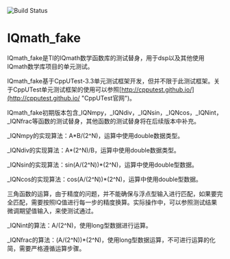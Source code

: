 ![Build Status](https://travis-ci.org/rookiecalf/IQmath_fake.png)

IQmath_fake
===========

IQmath_fake是TI的IQmath数学函数库的测试替身，用于dsp以及其他使用IQmath数学库项目的单元测试。

IQmath_fake基于CppUTest-3.3单元测试框架开发，但并不限于此测试框架。关于CppUTest单元测试框架的使用可以参照[http://cpputest.github.io/](http://cpputest.github.io/ "CppUTest官网")。

IQmath_fake初期版本包含_IQNmpy，_IQNdiv，_IQNsin，_IQNcos，_IQNint，_IQNfrac等函数的测试替身，其他函数的测试替身将在后续版本中补充。

_IQNmpy的实现算法：A*B/(2^N)，运算中使用double数据类型。

_IQNdiv的实现算法：A*(2^N)/B，运算中使用double数据类型。

_IQNsin的实现算法：sin(A/(2^N))*(2^N)，运算中使用double型数据。

_IQNcos的实现算法：cos(A/(2^N))*(2^N)，运算中使用double型数据。

三角函数的运算，由于精度的问题，并不能确保与浮点型输入进行匹配，如果要完全匹配，需要按照IQ值进行每一步的精度换算。实际操作中，可以参照测试结果微调期望值输入，来使测试通过。

_IQNint的算法：A/(2^N)，使用long型数据进行运算。

_IQNfrac的算法：(A/(2^N))*(2^N)，使用long型数据运算，不可进行运算的化简，需要严格遵循运算步骤。


